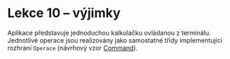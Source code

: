 # Lekce 10 – výjimky

Aplikace představuje jednoduchou kalkulačku ovládanou z terminálu.
Jednotlivé operace jsou realizovány jako samostatné třídy implementující rozhraní `Operace` (návrhový vzor [Command](https://cs.wikipedia.org/wiki/Command)).
